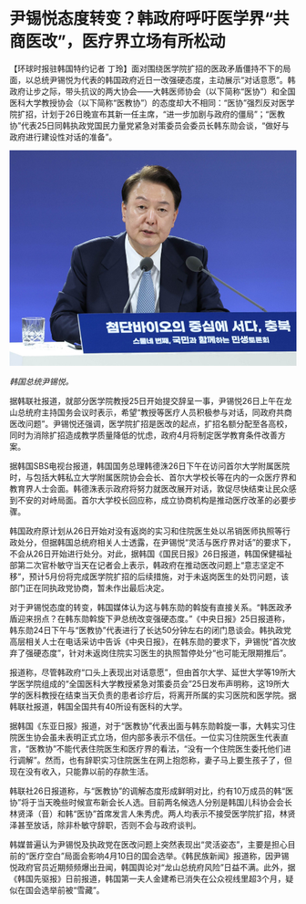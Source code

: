 # 尹锡悦态度转变？韩政府呼吁医学界“共商医改”，医疗界立场有所松动

【环球时报驻韩国特约记者
丁玲】面对围绕医学院扩招的医政矛盾僵持不下的局面，以总统尹锡悦为代表的韩国政府近日一改强硬态度，主动展示“对话意愿”。韩政府让步之际，带头抗议的两大协会——大韩医师协会（以下简称“医协”）和全国医科大学教授协会（以下简称“医教协”）的态度却大不相同：“医协”强烈反对医学院扩招，计划于26日晚宣布其新一任主席，“进一步加剧与政府的僵局”；“医教协”代表25日同韩执政党国民力量党紧急对策委员会委员长韩东勋会谈，“做好与政府进行建设性对话的准备”。

![85fb077fe31a827192516558f042b47d.jpg](https://raw.githubusercontent.com/qqhsx/qqnews_image/main/2024/03/27/尹锡悦态度转变？韩政府呼吁医学界“共商医改”，医疗界立场有所松动/85fb077fe31a827192516558f042b47d.jpg)

_韩国总统尹锡悦。_

据韩联社报道，就部分医学院教授25日开始提交辞呈一事，尹锡悦26日上午在龙山总统府主持国务会议时表示，希望“教授等医疗人员积极参与对话，同政府共商医改问题”。尹锡悦还强调，医学院扩招是医改的起点，扩招名额分配至各高校，同时为消除扩招造成教学质量降低的忧虑，政府4月将制定医学教育条件改善方案。

据韩国SBS电视台报道，韩国国务总理韩德洙26日下午在访问首尔大学附属医院时，与包括大韩私立大学附属医院协会会长、首尔大学校长等在内的一众医疗界和教育界人士会面。韩德洙表示政府将努力就医改展开对话，敦促尽快结束让民众感到不安的对峙局面。首尔大学校长回应称，成立协商机构是推动医疗改革的必要步骤。

韩国政府原计划从26日开始对没有返岗的实习和住院医生处以吊销医师执照等行政处分，但据韩国总统府相关人士透露，在尹锡悦“灵活与医疗界对话”的要求下，不会从26日开始进行处分。对此，据韩国《国民日报》26日报道，韩国保健福祉部第二次官朴敏守当天在记者会上表示，韩政府在推动医改问题上“意志坚定不移”，预计5月份将完成医学院扩招的后续措施，对于未返岗医生的处罚问题，该部门正在同执政党协商，暂未作出最后决定。

对于尹锡悦态度的转变，韩国媒体认为这与韩东勋的斡旋有直接关系。“韩医政矛盾迎来拐点？在韩东勋斡旋下尹总统改变强硬态度。”《中央日报》25日报道称，韩东勋24日下午与“医教协”代表进行了长达50分钟左右的闭门恳谈会。韩执政党高层相关人士在电话采访中告诉《中央日报》，在韩东勋的要求下，尹锡悦“首次放弃了强硬态度”，针对未返岗住院实习医生的执照暂停处分“也可能无限期推后”。

报道称，尽管韩政府“口头上表现出对话意愿”，但由首尔大学、延世大学等19所大学医学院组成的“全国医科大学教授紧急对策委员会”25日发布声明称，这19所大学的医科教授在结束当天负责的患者诊疗后，将离开所属的实习医院和医学院。据韩联社报道，韩国全国共有40所设有医科的大学。

据韩国《东亚日报》报道，对于“医教协”代表出面与韩东勋斡旋一事，大韩实习住院医生协会虽未表明正式立场，但内部多表示不信任。一位实习住院医生代表直言，“医教协”不能代表住院医生和医疗界的看法，“没有一个住院医生委托他们进行调解”。然而，也有辞职实习住院医生在网上抱怨称，妻子马上要生孩子了，但现在没有收入，只能靠以前的存款生活。

韩联社26日报道称，与“医教协”的调解态度形成鲜明对比，约有10万成员的韩“医协”将于当天晚些时候宣布新会长人选。目前两名候选人分别是韩国儿科协会会长林贤泽（音）和韩“医协”首席发言人朱秀虎。两人均表示不接受医学院扩招，林贤泽甚至放话，除非朴敏守辞职，否则不会与政府谈判。

韩媒普遍认为尹锡悦及执政党在医改问题上突然表现出“灵活姿态”，主要是担心目前的“医疗空白”局面会影响4月10日的国会选举。《韩民族新闻》报道称，因尹锡悦政府官员近期频频爆出丑闻，韩国舆论对“龙山总统府风险”日益不满。此外，据《韩国先驱报》日前报道，韩国第一夫人金建希已消失在公众视线里超3个月，疑似在国会选举前被“雪藏”。

